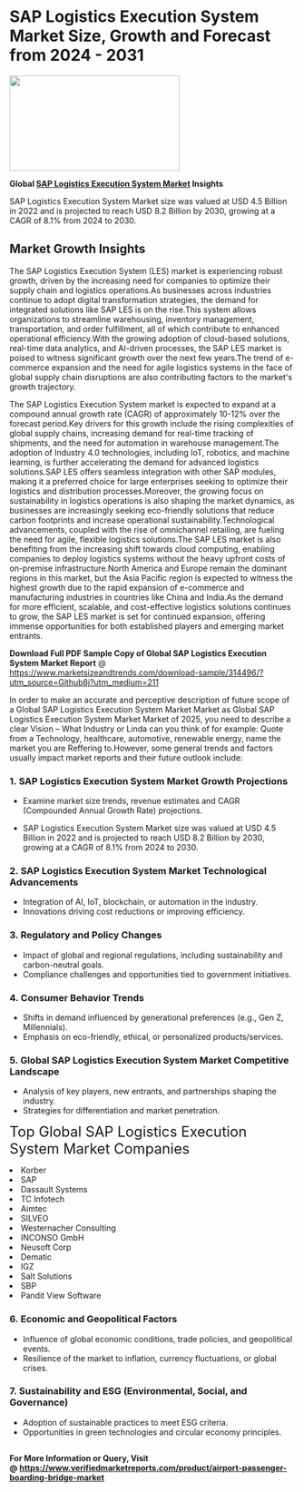 <H1>SAP Logistics Execution System Market Size, Growth and Forecast from 2024 - 2031</H1><img class="aligncenter size-medium wp-image-584254" src="https://thirdeyenews.in/wp-content/uploads/2024/09/Global-Market-Research-300x168.jpeg" alt="" width="300" height="168" /><p><strong>Global&nbsp;<a href="https://www.marketsizeandtrends.com/download-sample/314496/?utm_source=Github8j?utm_medium=211">SAP Logistics Execution System Market</a> Insights</strong></p><p>SAP Logistics Execution System Market size was valued at USD 4.5 Billion in 2022 and is projected to reach USD 8.2 Billion by 2030, growing at a CAGR of 8.1% from 2024 to 2030.</p><p><h2>Market Growth Insights</h2> <p>The SAP Logistics Execution System (LES) market is experiencing robust growth, driven by the increasing need for companies to optimize their supply chain and logistics operations.As businesses across industries continue to adopt digital transformation strategies, the demand for integrated solutions like SAP LES is on the rise.This system allows organizations to streamline warehousing, inventory management, transportation, and order fulfillment, all of which contribute to enhanced operational efficiency.With the growing adoption of cloud-based solutions, real-time data analytics, and AI-driven processes, the SAP LES market is poised to witness significant growth over the next few years.The trend of e-commerce expansion and the need for agile logistics systems in the face of global supply chain disruptions are also contributing factors to the market's growth trajectory.</p> <p>The SAP Logistics Execution System market is expected to expand at a compound annual growth rate (CAGR) of approximately 10-12% over the forecast period.Key drivers for this growth include the rising complexities of global supply chains, increasing demand for real-time tracking of shipments, and the need for automation in warehouse management.The adoption of Industry 4.0 technologies, including IoT, robotics, and machine learning, is further accelerating the demand for advanced logistics solutions.SAP LES offers seamless integration with other SAP modules, making it a preferred choice for large enterprises seeking to optimize their logistics and distribution processes.Moreover, the growing focus on sustainability in logistics operations is also shaping the market dynamics, as businesses are increasingly seeking eco-friendly solutions that reduce carbon footprints and increase operational sustainability.Technological advancements, coupled with the rise of omnichannel retailing, are fueling the need for agile, flexible logistics solutions.The SAP LES market is also benefiting from the increasing shift towards cloud computing, enabling companies to deploy logistics systems without the heavy upfront costs of on-premise infrastructure.North America and Europe remain the dominant regions in this market, but the Asia Pacific region is expected to witness the highest growth due to the rapid expansion of e-commerce and manufacturing industries in countries like China and India.As the demand for more efficient, scalable, and cost-effective logistics solutions continues to grow, the SAP LES market is set for continued expansion, offering immense opportunities for both established players and emerging market entrants.<p><span class=""><strong>Download Full PDF Sample Copy of Global SAP Logistics Execution System Market Report</strong> @ <a href="https://www.marketsizeandtrends.com/download-sample/314496/?utm_source=Github8j?utm_medium=211" target="_blank">https://www.marketsizeandtrends.com/download-sample/314496/?utm_source=Github8j?utm_medium=211</a></span></p><p>In order to make an accurate and perceptive description of future scope of a Global&nbsp;SAP Logistics Execution System Market Market as Global&nbsp;SAP Logistics Execution System Market Market of 2025, you need to describe a clear Vision &ndash; What Industry or Linda can you think of for example: Quote from a Technology, healthcare, automotive, renewable energy, name the market you are Reffering to.However, some general trends and factors usually impact market reports and their future outlook include:</p><h3>1.&nbsp;<strong>SAP Logistics Execution System Market Growth Projections</strong></h3><ul><li>Examine market size trends, revenue estimates and CAGR (Compounded Annual Growth Rate) projections.</li><li><p>SAP Logistics Execution System Market size was valued at USD 4.5 Billion in 2022 and is projected to reach USD 8.2 Billion by 2030, growing at a CAGR of 8.1% from 2024 to 2030.</p></li></ul><h3>2.&nbsp;<strong>SAP Logistics Execution System Market Technological Advancements</strong></h3><ul><li>Integration of AI, IoT, blockchain, or automation in the industry.</li><li>Innovations driving cost reductions or improving efficiency.</li></ul><h3>3.&nbsp;<strong>Regulatory and Policy Changes</strong></h3><ul><li>Impact of global and regional regulations, including sustainability and carbon-neutral goals.</li><li>Compliance challenges and opportunities tied to government initiatives.</li></ul><h3>4.&nbsp;<strong>Consumer Behavior Trends</strong></h3><ul><li>Shifts in demand influenced by generational preferences (e.g., Gen Z, Millennials).</li><li>Emphasis on eco-friendly, ethical, or personalized products/services.</li></ul><h3>5.&nbsp;<strong>Global SAP Logistics Execution System Market Competitive Landscape</strong></h3><ul><li>Analysis of key players, new entrants, and partnerships shaping the industry.</li><li>Strategies for differentiation and market penetration.</li></ul><p data-pm-slice="1 1 []"><span style="color: inherit; font-family: inherit; font-size: 25px;">Top Global SAP Logistics Execution System Market Companies</span></p><div class="" data-test-id=""><p><li>Korber</li><li> SAP</li><li> Dassault Systems</li><li> TC Infotech</li><li> Aimtec</li><li> SILVEO</li><li> Westernacher Consulting</li><li> INCONSO GmbH</li><li> Neusoft Corp</li><li> Dematic</li><li> IGZ</li><li> Salt Solutions</li><li> SBP</li><li> Pandit View Software</li></p></div><h3>6.&nbsp;<strong>Economic and Geopolitical Factors</strong></h3><ul><li>Influence of global economic conditions, trade policies, and geopolitical events.</li><li>Resilience of the market to inflation, currency fluctuations, or global crises.</li></ul><h3>7.&nbsp;<strong>Sustainability and ESG (Environmental, Social, and Governance)</strong></h3><ul><li>Adoption of sustainable practices to meet ESG criteria.</li><li>Opportunities in green technologies and circular economy principles.</li></ul><h2><strong style="font-size: 14px;">For More Information or Query, Visit @&nbsp;</strong><a style="background-color: #ffffff; font-size: 14px;" href="https://www.marketsizeandtrends.com/report/sap-logistics-execution-system-market/" target="_blank">https://www.verifiedmarketreports.com/product/airport-passenger-boarding-bridge-market</a></h2>